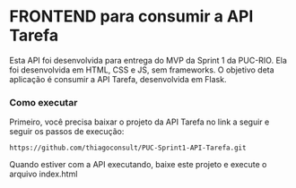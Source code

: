 # FRONTEND para consumir a API Tarefa

Esta API foi desenvolvida para entrega do MVP da Sprint 1 da PUC-RIO. Ela foi desenvolvida em HTML, CSS e JS, sem frameworks. 
O objetivo deta aplicação é consumir a API Tarefa, desenvolvida em Flask.

### Como executar

Primeiro, você precisa baixar o projeto da API Tarefa no link a seguir e seguir os passos de execução:

```
https://github.com/thiagoconsult/PUC-Sprint1-API-Tarefa.git
```

Quando estiver com a API executando, baixe este projeto e execute o arquivo index.html